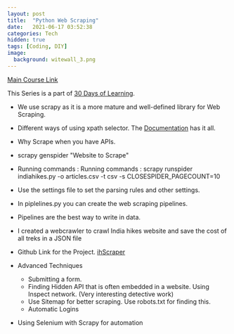 ```yaml
---
layout: post
title:  "Python Web Scraping"
date:   2021-06-17 03:52:38
categories: Tech
hidden: true
tags: [Coding, DIY]
image:
  background: witewall_3.png
---
```


[Main Course Link](https://www.linkedin.com/learning/rock-your-linkedin-profile)

This Series is a part of [30 Days of Learning](https://www.notion.so/yogeshpandey/June-30-Days-of-Learning-65a60adfdd504eb2b989649fef13e6d2).

- We use scrapy as it is a more mature and well-defined library for Web Scraping.

- Different ways of using xpath selector. The [Documentation](https://docs.scrapy.org/en/latest/) has it all.

- Why Scrape when you have APIs.

- scrapy genspider "Website to Scrape"

- Running commands : Running commands : scrapy runspider indiahikes.py -o articles.csv -t csv -s CLOSESPIDER_PAGECOUNT=10

- Use the settings file to set the parsing rules and other settings.

- In piplelines.py you can create the web scraping pipelines.

- Pipelines are the best way to write in data.

- I created a webcrawler to crawl India hikes website and save the cost of all treks in a JSON file 

- Github Link for the Project. [ihScraper](https://github.com/yogeshmpandey/ihScraper)

- Advanced Techniques
  - Submitting a form.
  - Finding Hidden API that is often embedded in a website. Using Inspect network. (Very interesting detective work)
  - Use Sitemap for better scraping. Use robots.txt for finding this.
  - Automatic Logins

- Using Selenium with Scrapy for automation
